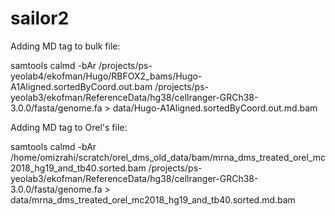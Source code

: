 # sailor2

Adding MD tag to bulk file:

samtools calmd -bAr /projects/ps-yeolab4/ekofman/Hugo/RBFOX2_bams/Hugo-A1Aligned.sortedByCoord.out.bam /projects/ps-yeolab3/ekofman/ReferenceData/hg38/cellranger-GRCh38-3.0.0/fasta/genome.fa > data/Hugo-A1Aligned.sortedByCoord.out.md.bam

Adding MD tag to Orel's file:

samtools calmd -bAr /home/omizrahi/scratch/orel_dms_old_data/bam/mrna_dms_treated_orel_mc2018_hg19_and_tb40.sorted.bam /projects/ps-yeolab3/ekofman/ReferenceData/hg38/cellranger-GRCh38-3.0.0/fasta/genome.fa > data/mrna_dms_treated_orel_mc2018_hg19_and_tb40.sorted.md.bam
